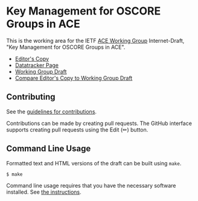 # Key Management for OSCORE Groups in ACE

This is the working area for the IETF [ACE Working Group](https://datatracker.ietf.org/wg/ace/documents/) Internet-Draft, "Key Management for OSCORE Groups in ACE".

* [Editor's Copy](https://ace-wg.github.io/ace-key-groupcomm-oscore/#go.draft-ietf-ace-key-groupcomm-oscore.html)
* [Datatracker Page](https://datatracker.ietf.org/doc/draft-ietf-ace-key-groupcomm-oscore)
* [Working Group Draft](https://datatracker.ietf.org/doc/html/draft-ietf-ace-key-groupcomm-oscore)
* [Compare Editor's Copy to Working Group Draft](https://ace-wg.github.io/ace-key-groupcomm-oscore/#go.draft-ietf-ace-key-groupcomm-oscore.diff)


## Contributing

See the
[guidelines for contributions](https://github.com/ace-wg/ace-key-groupcomm-oscore/blob/master/CONTRIBUTING.md).

Contributions can be made by creating pull requests.
The GitHub interface supports creating pull requests using the Edit (✏) button.


## Command Line Usage

Formatted text and HTML versions of the draft can be built using `make`.

```sh
$ make
```

Command line usage requires that you have the necessary software installed.  See
[the instructions](https://github.com/martinthomson/i-d-template/blob/main/doc/SETUP.md).

